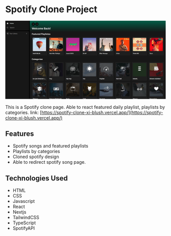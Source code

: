# Spotify Clone Project

![Project View](https://raw.githubusercontent.com/GokayA/Portfolio/main/public/Spotify.png)

This is a Spotify clone page. Able to react featured daily playlist, playlists by categories.
link: [https://spotify-clone-xi-blush.vercel.app/](https://spotify-clone-xi-blush.vercel.app/)

## Features

- Spotify songs and featured playlists
- Playlists by categories
- Cloned spotify design
- Able to redirect spotify song page.

## Technologies Used

- HTML
- CSS
- Javascript
- React
- Nextjs
- TailwindCSS
- TypeScript
- SpotifyAPI
